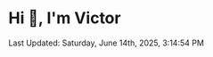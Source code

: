 <h1>Hi 👋, I'm Victor </h1>

<!--RECENT_ACTIVITY:start-->
<!--RECENT_ACTIVITY:end-->

<!--RECENT_ACTIVITY:last_update-->
Last Updated: Saturday, June 14th, 2025, 3:14:54 PM
<!--RECENT_ACTIVITY:last_update_end-->
